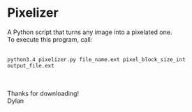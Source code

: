 # Pixelizer
A Python script that turns any image into a pixelated one.
<br>
To execute this program, call:
<br><br>
```
python3.4 pixelizer.py file_name.ext pixel_block_size_int output_file.ext
```

<br><br>
Thanks for downloading!
<br>
Dylan